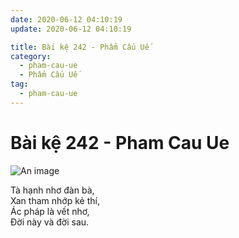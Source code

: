 ```yaml
---
date: 2020-06-12 04:10:19
update: 2020-06-12 04:10:19

title: Bài kệ 242 - Phẩm Cấu Uế
category:
  - pham-cau-ue
  - Phẩm Cấu Uế
tag:
  - pham-cau-ue
---
```


# Bài kệ 242 - Pham Cau Ue

![An image](/img/pham-cau-ue/pham-cau-ue-242.jpg)

Tà hạnh nhơ đàn bà,<br>Xan tham nhớp kẻ thí,<br>Ác pháp là vết nhơ,<br>Ðời này và đời sau.<br>
